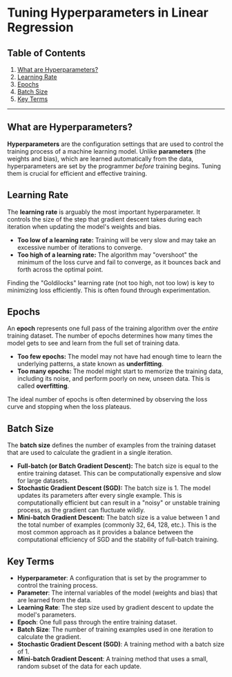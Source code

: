 # Tuning Hyperparameters in Linear Regression

## Table of Contents
1. [What are Hyperparameters?](#what-are-hyperparameters)
2. [Learning Rate](#learning-rate)
3. [Epochs](#epochs)
4. [Batch Size](#batch-size)
5. [Key Terms](#key-terms)

---

## What are Hyperparameters?
**Hyperparameters** are the configuration settings that are used to control the training process of a machine learning model. Unlike **parameters** (the weights and bias), which are learned automatically from the data, hyperparameters are set by the programmer *before* training begins. Tuning them is crucial for efficient and effective training.

## Learning Rate
The **learning rate** is arguably the most important hyperparameter. It controls the size of the step that gradient descent takes during each iteration when updating the model's weights and bias.

-   **Too low of a learning rate:** Training will be very slow and may take an excessive number of iterations to converge.
-   **Too high of a learning rate:** The algorithm may "overshoot" the minimum of the loss curve and fail to converge, as it bounces back and forth across the optimal point.

Finding the "Goldilocks" learning rate (not too high, not too low) is key to minimizing loss efficiently. This is often found through experimentation.

## Epochs
An **epoch** represents one full pass of the training algorithm over the *entire* training dataset. The number of epochs determines how many times the model gets to see and learn from the full set of training data.

-   **Too few epochs:** The model may not have had enough time to learn the underlying patterns, a state known as **underfitting**.
-   **Too many epochs:** The model might start to memorize the training data, including its noise, and perform poorly on new, unseen data. This is called **overfitting**.

The ideal number of epochs is often determined by observing the loss curve and stopping when the loss plateaus.

## Batch Size
The **batch size** defines the number of examples from the training dataset that are used to calculate the gradient in a single iteration.

-   **Full-batch (or Batch Gradient Descent):** The batch size is equal to the entire training dataset. This can be computationally expensive and slow for large datasets.
-   **Stochastic Gradient Descent (SGD):** The batch size is 1. The model updates its parameters after every single example. This is computationally efficient but can result in a "noisy" or unstable training process, as the gradient can fluctuate wildly.
-   **Mini-batch Gradient Descent:** The batch size is a value between 1 and the total number of examples (commonly 32, 64, 128, etc.). This is the most common approach as it provides a balance between the computational efficiency of SGD and the stability of full-batch training.

## Key Terms
- **Hyperparameter**: A configuration that is set by the programmer to control the training process.
- **Parameter**: The internal variables of the model (weights and bias) that are learned from the data.
- **Learning Rate**: The step size used by gradient descent to update the model's parameters.
- **Epoch**: One full pass through the entire training dataset.
- **Batch Size**: The number of training examples used in one iteration to calculate the gradient.
- **Stochastic Gradient Descent (SGD)**: A training method with a batch size of 1.
- **Mini-batch Gradient Descent**: A training method that uses a small, random subset of the data for each update.
